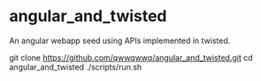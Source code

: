 angular_and_twisted
===================

An angular webapp seed using APIs implemented in twisted.

git clone https://github.com/qwwqwwq/angular_and_twisted.git
cd angular_and_twisted
./scripts/run.sh

